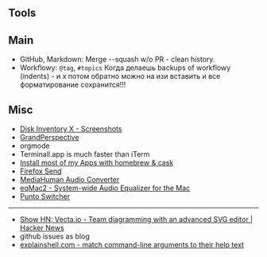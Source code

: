 ## Tools
## Main
- GitHub, Markdown: Merge --squash w/o PR - clean history. 
- Workflowy: `@tag`, `#topics` Когда делаешь backups of workflowy (indents) - и х потом обратно можно на изи вставить и все форматирование сохранится!!!

## Misc
- [Disk Inventory X - Screenshots](http://www.derlien.com/screenshots/index.html)
- [GrandPerspective](http://grandperspectiv.sourceforge.net/)
- orgmode
- Terminall.app is much faster than iTerm
- [Install most of my Apps with homebrew & cask](https://gist.github.com/t-io/8255711)
- [Firefox Send](https://send.firefox.com/?utm_source=hackernewsletter&utm_medium=email&utm_term=show_hn)
- [MediaHuman Audio Converter](https://www.mediahuman.com/audio-converter/)
- [eqMac2 - System-wide Audio Equalizer for the Mac](https://github.com/romankisil/eqMac2)
- [Punto Switcher](https://yandex.ru/soft/punto/)

---

- [Show HN: Vecta.io - Team diagramming with an advanced SVG editor | Hacker News](https://news.ycombinator.com/item?id=14688031)
- github issues as blog
- [explainshell.com - match command-line arguments to their help text](https://explainshell.com/)

